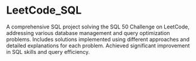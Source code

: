 # LeetCode_SQL
A comprehensive SQL project solving the SQL 50 Challenge on LeetCode, addressing various database management and query optimization problems. Includes solutions implemented using different approaches and detailed explanations for each problem. Achieved significant improvement in SQL skills and query efficiency.
